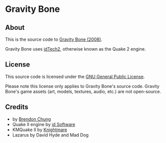 # Gravity Bone

## About
This is the source code to [Gravity Bone (2008)](http://blendogames.com/older.htm#gravitybone).

Gravity Bone uses [idTech2](https://en.wikipedia.org/wiki/Quake_II_engine), otherwise known as the Quake 2 engine.

## License
This source code is licensed under the [GNU General Public License](https://github.com/blendogames/gravitybone/blob/master/LICENSE).

Please note this license only applies to Gravity Bone's source code. Gravity Bone's game assets (art, models, textures, audio, etc.) are not open-source.

## Credits
- by [Brendon Chung](http://blendogames.com)
- Quake II engine by [id Software](https://www.idsoftware.com)
- KMQuake II by [Knightmare](http://www.markshan.com/knightmare)
- Lazarus by David Hyde and Mad Dog
